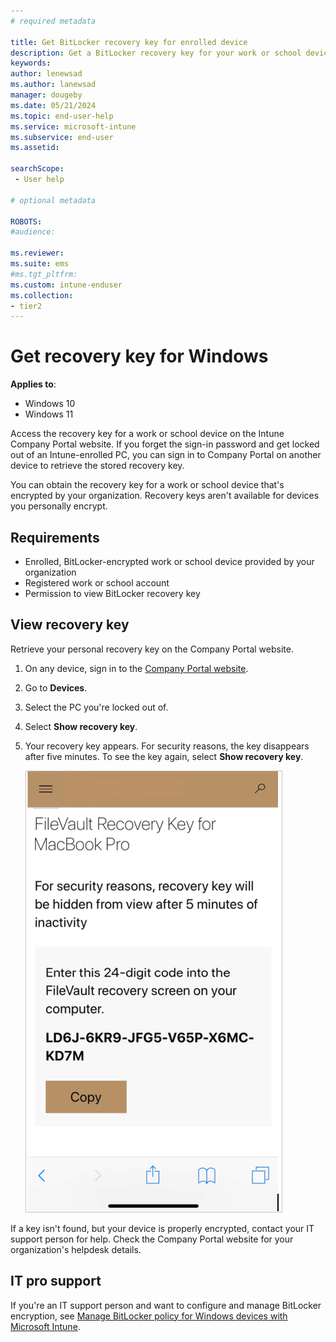 ```yaml
---
# required metadata

title: Get BitLocker recovery key for enrolled device   
description: Get a BitLocker recovery key for your work or school device on the Company portal website.   
keywords:
author: lenewsad
ms.author: lanewsad
manager: dougeby
ms.date: 05/21/2024
ms.topic: end-user-help
ms.service: microsoft-intune
ms.subservice: end-user
ms.assetid:

searchScope:
 - User help

# optional metadata

ROBOTS:  
#audience:

ms.reviewer: 
ms.suite: ems
#ms.tgt_pltfrm:
ms.custom: intune-enduser
ms.collection:
- tier2
---
```


# Get recovery key for Windows    

**Applies to**:  

 - Windows 10  
 - Windows 11  

 Access the recovery key for a work or school device on the Intune Company Portal website. If you forget the sign-in password and get locked out of an Intune-enrolled PC, you can sign in to Company Portal on another device to retrieve the stored recovery key.    

You can obtain the recovery key for a work or school device that's encrypted by your organization. Recovery keys aren't available for devices you personally encrypt.  

## Requirements  

- Enrolled, BitLocker-encrypted work or school device provided by your organization  
- Registered work or school account   
- Permission to view BitLocker recovery key  

## View recovery key  

Retrieve your personal recovery key on the Company Portal website. 

1. On any device, sign in to the [Company Portal website](https://portal.manage.microsoft.com).   
2. Go to **Devices**.  
2. Select the PC you're locked out of.  
3. Select **Show recovery key**.  
4. Your recovery key appears. For security reasons, the key disappears after five minutes. To see the key again, select **Show recovery key**.  

    ![Screenshot of Company Portal website, showing recovery key.](./media/1907-recovery-cpweb-intune.PNG)  

If a key isn't found, but your device is properly encrypted, contact your IT support person for help. Check the Company Portal website for your organization's helpdesk details.   

## IT pro support

If you're an IT support person and want to configure and manage BitLocker encryption, see [Manage BitLocker policy for Windows devices with Microsoft Intune](../protect/encrypt-devices.md).  
